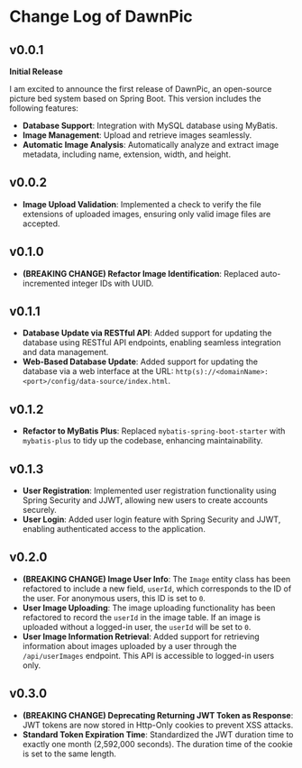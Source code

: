 # Change Log of DawnPic

## v0.0.1

**Initial Release**

I am excited to announce the first release of DawnPic, an open-source picture bed system based on Spring Boot. This version includes the following features:

- **Database Support**: Integration with MySQL database using MyBatis.
- **Image Management**: Upload and retrieve images seamlessly.
- **Automatic Image Analysis**: Automatically analyze and extract image metadata, including name, extension, width, and height.

## v0.0.2

- **Image Upload Validation**: Implemented a check to verify the file extensions of uploaded images, ensuring only valid image files are accepted.

## v0.1.0

- **(BREAKING CHANGE) Refactor Image Identification**: Replaced auto-incremented integer IDs with UUID.

## v0.1.1

- **Database Update via RESTful API**: Added support for updating the database using RESTful API endpoints, enabling seamless integration and data management.
- **Web-Based Database Update**: Added support for updating the database via a web interface at the URL: `http(s)://<domainName>:<port>/config/data-source/index.html`.

## v0.1.2

- **Refactor to MyBatis Plus**: Replaced `mybatis-spring-boot-starter` with `mybatis-plus` to tidy up the codebase, enhancing maintainability.

## v0.1.3

- **User Registration**: Implemented user registration functionality using Spring Security and JJWT, allowing new users to create accounts securely.
- **User Login**: Added user login feature with Spring Security and JJWT, enabling authenticated access to the application.

## v0.2.0

- **(BREAKING CHANGE) Image User Info**: The `Image` entity class has been refactored to include a new field, `userId`, which corresponds to the ID of the user. For anonymous users, this ID is set to `0`.
- **User Image Uploading**: The image uploading functionality has been refactored to record the `userId` in the image table. If an image is uploaded without a logged-in user, the `userId` will be set to `0`.
- **User Image Information Retrieval**: Added support for retrieving information about images uploaded by a user through the `/api/userImages` endpoint. This API is accessible to logged-in users only.

## v0.3.0

- **(BREAKING CHANGE) Deprecating Returning JWT Token as Response**: JWT tokens are now stored in Http-Only cookies to prevent XSS attacks.
- **Standard Token Expiration Time**: Standardized the JWT duration time to exactly one month (2,592,000 seconds). The duration time of the cookie is set to the same length.
